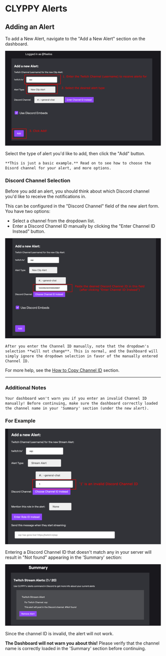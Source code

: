 # CLYPPY Alerts

## Adding an Alert

To add a New Alert, navigate to the "Add a New Alert" section on the dashboard.

![Configuration for basic New Alert](images/add-new-alert.webp)

Select the type of alert you'd like to add, then click the "Add" button.

```{note}
**This is just a basic example.** Read on to see how to choose the Disord channel for your alert, and more options.
```

### Discord Channel Selection

Before you add an alert, you should think about which Discord channel you'd like to receive the notifications in.

This can be configured in the "Discord Channel" field of the new alert form. You have two options:

- Select a channel from the dropdown list.
- Enter a Discord Channel ID manually by clicking the "Enter Channel ID Instead" button.

![](images/channel-selection.jpg)


```{note}
After you enter the Channel ID manually, note that the dropdown's selection **will not change**. This is normal, and the Dashboard will simply ignore the dropdown selection in favor of the manually entered Channel ID.
```

For more help, see the [How to Copy Channel ID](https://help.clyppy.com/developer-mode#how-to-copy-channel-id) section.

---

### Additional Notes

```{note}
Your dashboard won't warn you if you enter an invalid Channel ID manually! Before continuing, make sure the dashboard correctly loaded the channel name in your 'Summary' section (under the new alert).
```

### For Example

![](images/invalid-channel-example.jpg)

Entering a Discord Channel ID that doesn't match any in your server will result in "Not found" appearing in the 'Summary' section:

![](images/invalid-channel-example-2.jpg)

Since the channel ID is invalid, the alert will not work. 

**The Dashboard will not warn you about this!** Please verify that the channel name is correctly loaded in the 'Summary' section before continuing.
